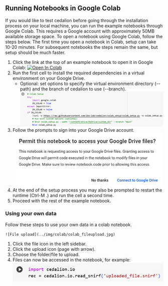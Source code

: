 ## Running Notebooks in Google Colab

If you would like to test cedalion before going through the installation process on your local machine, you can run the example notebooks through Google Colab. This requires a Google account with approximately 50MB available storage space. To open a notebook using Google Colab, follow the steps below. The first time you open a notebook in Colab, setup can take 10-20 minutes. For subsequent notebooks the steps remain the same, but setup should be much faster.

1. Click the link at the top of an example notebook to open it in Google Colab: [![Open In Colab](https://colab.research.google.com/assets/colab-badge.svg)]()
2. Run the first cell to install the required dependencies in a virtual environment on your Google Drive.
    - Optional: set options to specify the virtual environment directory (--path) and the branch of cedalion to use (--branch).
    ![Colab Cell](../img/colab/colab_cell.png)
3. Follow the prompts to sign into your Google Drive account. 
    ![Google Drive Prompt](../img/colab/gdrive_prompt.png)
4. At the end of the setup process you may also be prompted to restart the runtime (Ctrl-M .) and run the cell a second time. 
5. Proceed with the rest of the example notebook.


### Using your own data

Follow these steps to use your own data in a colab notebook.

    ![File upload](../img/colab/colab_fileupload.jpg)
1. Click the file icon in the left sidebar.
2. Click the upload icon (page with arrow).
3. Choose the folder/file to upload.
4. Files can now be accessed in the notebook, for example:
    ![File access](../img/colab/colab_fileaccess.png)

